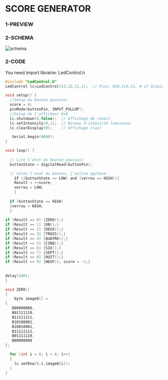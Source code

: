 # SCORE GENERATOR

### 1-PREVIEW

### 2-SCHEMA
![schema](https://github.com/ICAREMAKER/arduino-Score-generator/assets/107696317/d0eff3cf-0f77-42f9-a0b9-bc7e6856204c)

### 2-CODE
You need import librairie: LedControl.h
```C
#include "LedControl.h"
LedControl lc=LedControl(13,12,11,1);  // Pins: DIN,CLK,CS, # of Display connected
```
```C
void setup() {
  //Setup du bouton poussoir
  score = 0;
  pinMode(buttonPin, INPUT_PULLUP);
  //Setup de l'afficheur 8x8
  lc.shutdown(0,false);  // Affichage de réveil
  lc.setIntensity(0,1);  // Niveau d'intensité lumineuse
  lc.clearDisplay(0);    // Affichage clair

   Serial.begin(9600);
}
```
```C
void loop() {
  
  // Lire l'etat du bouton poussoir
  buttonState = digitalRead(buttonPin);

  // Selon l'etat du bouton, j'active qqchose
    if ((buttonState == LOW) and (verrou == HIGH)){
    Result = ++score;
    verrou = LOW;
    } 
  
  if (buttonState == HIGH) 
  {verrou = HIGH;
  }
  
if (Result == 0) {ZERO();}
if (Result == 1) {UN();}
if (Result == 2) {DEUX();}
if (Result == 3) {TROIS();}
if (Result == 4) {QUATRE();}
if (Result == 5) {CINQ();}
if (Result == 6) {SIX();}
if (Result == 7) {SEPT();}
if (Result == 8) {HUIT();}
if (Result == 9) {NEUF(); score = -1;}
      
 
delay(100);
}
```

```C
void ZERO()
{
	byte image0[] =
{
   B00000000,  
   B01111110,
   B11111111,
   B10100001,
   B10010001,
   B11111111,
   B01111110,
   B00000000
};

  for (int i = 0; i < 8; i++)  
  {
    lc.setRow(0,i,image0[i]);
  }
}
```
